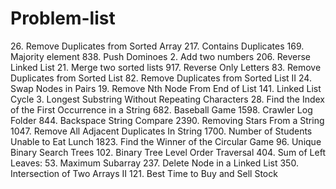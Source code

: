 # Problem-list

26\. Remove Duplicates from Sorted Array
217\. Contains Duplicates
169\. Majority element
838\. Push Dominoes
2\. Add two numbers
206\. Reverse Linked List
21. Merge two sorted lists
917. Reverse Only Letters
83. Remove Duplicates from Sorted List
82. Remove Duplicates from Sorted List II
24. Swap Nodes in Pairs
19. Remove Nth Node From End of List
141. Linked List Cycle
3. Longest Substring Without Repeating Characters
28. Find the Index of the First Occurrence in a String
682. Baseball Game
1598. Crawler Log Folder
844. Backspace String Compare
2390. Removing Stars From a String
1047. Remove All Adjacent Duplicates In String
1700. Number of Students Unable to Eat Lunch
1823. Find the Winner of the Circular Game
96. Unique Binary Search Trees
102. Binary Tree Level Order Traversal
404. Sum of Left Leaves:
53. Maximum Subarray
237. Delete Node in a Linked List
350. Intersection of Two Arrays II
121. Best Time to Buy and Sell Stock

